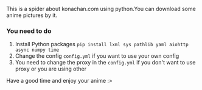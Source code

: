 This is a spider about konachan.com using python.You can download some anime pictures by it.



### You need to do

1. Install Python packages `pip install lxml sys pathlib yaml aiohttp
   async numpy time`
2. Change the config `config.yml` if you want to use your own config
3. You need to change the proxy in the `config.yml` if you don't want to use proxy or you are using other



Have a good time and enjoy your anime :>

